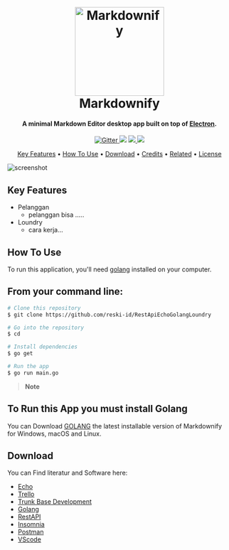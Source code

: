 
<h1 align="center">
  <br>
  <a href="http://link"><img src="https://raw.githubusercontent.com/amitmerchant1990/electron-markdownify/master/app/img/markdownify.png" alt="Markdownify" width="200"></a>
  <br>
  Markdownify
  <br>
</h1>

<h4 align="center">A minimal Markdown Editor desktop app built on top of <a href="http://electron.atom.io" target="_blank">Electron</a>.</h4>

<p align="center">
  <a href="https://badge.fury.io/js/electron-markdownify">
    <img src="https://badge.fury.io/js/electron-markdownify.svg"
         alt="Gitter">
  </a>
  <a href="https://gitter.im/amitmerchant1990/electron-markdownify"><img src="https://badges.gitter.im/amitmerchant1990/electron-markdownify.svg"></a>
  <a href="https://saythanks.io/to/bullredeyes@gmail.com">
      <img src="https://img.shields.io/badge/SayThanks.io-%E2%98%BC-1EAEDB.svg">
  </a>
  <a href="https://www.paypal.me/AmitMerchant">
    <img src="https://img.shields.io/badge/$-donate-ff69b4.svg?maxAge=2592000&amp;style=flat">
  </a>
</p>

<p align="center">
  <a href="#key-features">Key Features</a> •
  <a href="#how-to-use">How To Use</a> •
  <a href="#download">Download</a> •
  <a href="#credits">Credits</a> •
  <a href="#related">Related</a> •
  <a href="#license">License</a>
</p>

![screenshot](https://raw.githubusercontent.com/amitmerchant1990/electron-markdownify/master/app/img/markdownify.gif)

## Key Features

* Pelanggan 
  - pelanggan bisa .....
* Loundry
  - cara kerja...

## How To Use

To run this application, you'll need [golang](https://go.dev/doc/install) installed on your computer. 

## From your command line:

```bash
# Clone this repository
$ git clone https://github.com/reski-id/RestApiEchoGolangLoundry

# Go into the repository
$ cd 

# Install dependencies
$ go get

# Run the app
$ go run main.go
```

> **Note**



## To Run this App you must install Golang

You can Download [GOLANG](https://go.dev/doc/install) the latest installable version of Markdownify for Windows, macOS and Linux.


## Download

You can Find literatur and Software here:

- [Echo](https://echo.labstack.com/guide/)
- [Trello](https://trello.com/)
- [Trunk Base Development](https://trunkbaseddevelopment.com/)
- [Golang](https://go.dev/)
- [RestAPI](https://restfulapi.net/)
- [Insomnia](https://insomnia.rest/download)
- [Postman](https://www.postman.com/downloads/)
- [VScode](https://code.visualstudio.com/Download)
